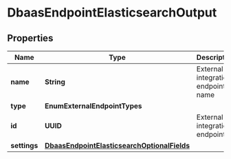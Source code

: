 

# DbaasEndpointElasticsearchOutput


## Properties

| Name | Type | Description | Notes |
|------------ | ------------- | ------------- | -------------|
|**name** | **String** | External integration endpoint name |  [optional] |
|**type** | **EnumExternalEndpointTypes** |  |  [optional] |
|**id** | **UUID** | External integration endpoint id |  [optional] |
|**settings** | [**DbaasEndpointElasticsearchOptionalFields**](DbaasEndpointElasticsearchOptionalFields.md) |  |  [optional] |



